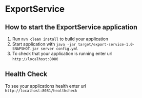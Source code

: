 # ExportService

How to start the ExportService application
---

1. Run `mvn clean install` to build your application
1. Start application with `java -jar target/export-service-1.0-SNAPSHOT.jar server config.yml`
1. To check that your application is running enter url `http://localhost:8080`

Health Check
---

To see your applications health enter url `http://localhost:8081/healthcheck`
